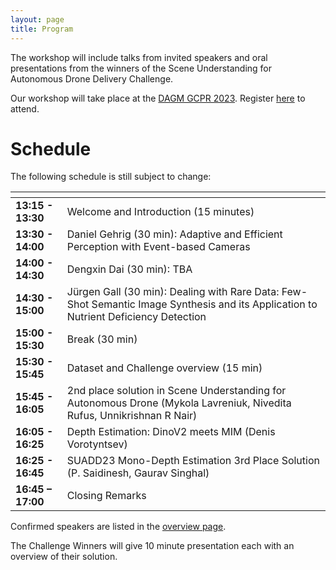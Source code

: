 ```yaml
---
layout: page
title: Program
---
```


The workshop will include talks from invited speakers and oral presentations from the winners of the Scene Understanding for Autonomous Drone Delivery Challenge.

Our workshop will take place at the [DAGM GCPR 2023](https://www.dagm-gcpr.de/year/2023). Register [here](https://www.dagm-gcpr.de/year/2023/registration) to attend.

# Schedule

The following schedule is still subject to change:

| <!-- -->    | <!-- -->    |
|-------------|-------------|
| **13:15 - 13:30**	| Welcome and Introduction (15 minutes) |
| **13:30 - 14:00**	|	Daniel Gehrig (30 min): Adaptive and Efficient Perception with Event-based Cameras |
| **14:00 - 14:30**	|	Dengxin Dai (30 min): TBA |
| **14:30 - 15:00**	|	Jürgen Gall (30 min): Dealing with Rare Data: Few-Shot Semantic Image Synthesis and its Application to Nutrient Deficiency Detection |
| **15:00 - 15:30**	|	Break (30 min) |
| **15:30 - 15:45**	|	Dataset and Challenge overview (15 min) |
| **15:45 - 16:05** |   2nd place solution in Scene Understanding for Autonomous Drone (Mykola Lavreniuk, Nivedita Rufus, Unnikrishnan R Nair) |
| **16:05 - 16:25**	|	Depth Estimation: DinoV2 meets MIM (Denis Vorotyntsev) |
| **16:25 - 16:45**	|	SUADD23 Mono-Depth Estimation 3rd Place Solution (P. Saidinesh, Gaurav Singhal) |
| **16:45 – 17:00**	|	Closing Remarks |

Confirmed speakers are listed in the [overview page](index.html).

The Challenge Winners will give 10 minute presentation each with an overview of their solution.